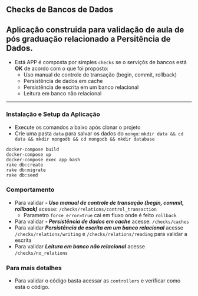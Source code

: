 ## Checks de Bancos de Dados

Aplicação construida para validação de aula de pós graduação relacionado a Persitência de Dados.
---

- Está APP é composta por simples `checks` se o serviçõs de bancos está **OK** de acordo com o que foi proposto:
  - Uso manual de controle de transação (begin, commit, rollback)
  - Persistência de dados em cache
  - Persistência de escrita em um banco relacional
  - Leitura em banco não relacional
--- 

### Instalação e Setup da Aplicação

- Execute os comandos a baixo após clonar o projeto
- Crie uma pasta `data` para salvar os dados do `mongo`: `mkdir data && cd data && mkdir mongodb && cd mongodb && mkdir database`

```
docker-compose build
docker-compose up
docker-compose exec app bash
rake db:create
rake db:migrate
rake db:seed
```

### Comportamento

- Para validar ***- Uso manual de controle de transação (begin, commit, rollback)*** acesse: `/checks/relations/control_transaction`
  - Parametro `force_error=true` cai em fluxo onde é feito `rollback`
- Para validar ***- Persistência de dados em cache*** acesse: `/checks/caches`
- Para validar ***Persistência de escrita em um banco relacional*** acesse `/checks/relations/writing` e `/checks/relations/reading` para validar a escrita
- Para validar ***Leitura em banco não relacional*** acesse `/checks/no_relations`

### Para mais detalhes

- Para validar o código basta acessar as `controllers` e verificar como está o código.